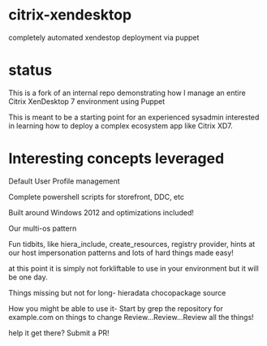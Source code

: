 citrix-xendesktop
=================

completely automated xendestop deployment via puppet

status
======
This is a fork of an internal repo demonstrating how I manage an
entire Citrix XenDesktop 7 environment using Puppet

This is meant to be a starting point for an experienced sysadmin
interested in learning how to deploy a complex ecosystem app
like Citrix XD7.

Interesting concepts leveraged
==============================

Default User Profile management

Complete powershell scripts for storefront, DDC, etc

Built around Windows 2012 and optimizations included!

Our multi-os pattern

Fun tidbits, like hiera_include, create_resources, registry provider,
hints at our host impersonation patterns and lots of hard things
made easy!


at this point it is simply not forkliftable to use in your environment
but it will be one day.

Things missing but not for long-
hieradata
chocopackage source

How you might be able to use it-
Start by grep the repository for example.com on things to change
Review...Review...Review all the things!

help it get there?  Submit a PR!


